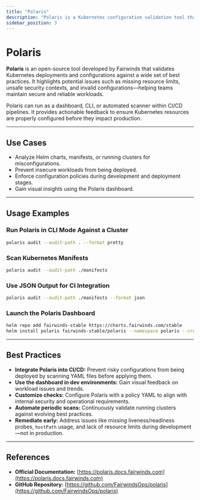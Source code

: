 ```yaml
---
title: "Polaris"
description: "Polaris is a Kubernetes configuration validation tool that checks workloads against best practices and highlights potential security and stability issues."
sidebar_position: 3
---
```


# Polaris

**Polaris** is an open-source tool developed by Fairwinds that validates Kubernetes deployments and configurations against a wide set of best practices. It highlights potential issues such as missing resource limits, unsafe security contexts, and invalid configurations—helping teams maintain secure and reliable workloads.

Polaris can run as a dashboard, CLI, or automated scanner within CI/CD pipelines. It provides actionable feedback to ensure Kubernetes resources are properly configured before they impact production.

---

## Use Cases

- Analyze Helm charts, manifests, or running clusters for misconfigurations.
- Prevent insecure workloads from being deployed.
- Enforce configuration policies during development and deployment stages.
- Gain visual insights using the Polaris dashboard.

---

## Usage Examples

### Run Polaris in CLI Mode Against a Cluster

```bash
polaris audit --audit-path . --format pretty
```

### Scan Kubernetes Manifests

```bash
polaris audit --audit-path ./manifests
```

### Use JSON Output for CI Integration

```bash
polaris audit --audit-path ./manifests --format json
```

### Launch the Polaris Dashboard

```bash
helm repo add fairwinds-stable https://charts.fairwinds.com/stable
helm install polaris fairwinds-stable/polaris --namespace polaris --create-namespace
```

---

## Best Practices

- **Integrate Polaris into CI/CD:** Prevent risky configurations from being deployed by scanning YAML files before applying them.
- **Use the dashboard in dev environments:** Gain visual feedback on workload issues and trends.
- **Customize checks:** Configure Polaris with a policy YAML to align with internal security and operational requirements.
- **Automate periodic scans:** Continuously validate running clusters against evolving best practices.
- **Remediate early:** Address issues like missing liveness/readiness probes, `hostPath` usage, and lack of resource limits during development—not in production.

---

## References

- **Official Documentation:** [https://polaris.docs.fairwinds.com](https://polaris.docs.fairwinds.com)
- **GitHub Repository:** [https://github.com/FairwindsOps/polaris](https://github.com/FairwindsOps/polaris)

